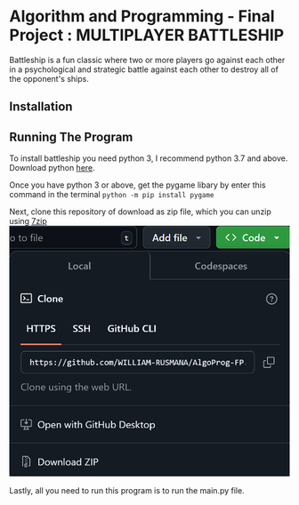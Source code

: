 # Algorithm and Programming - Final Project : MULTIPLAYER BATTLESHIP
Battleship is a fun classic where two or more players go against each other in a psychological and strategic battle against each other to destroy all of the opponent's ships.

## Installation


## Running The Program
To install battleship you need python 3, I recommend python 3.7 and above. Download python [here](https://www.python.org/downloads/).

Once you have python 3 or above, get the pygame libary by enter this command in the terminal
`python -m pip install pygame`

Next, clone this repository of download as zip file, which you can unzip using [7zip](https://www.7-zip.org/)
![clone code snip](assets/img/clonesnip.png)

Lastly, all you need to run this program is to run the main.py file.


